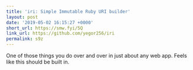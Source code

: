 ```yaml
---
title: 'iri: Simple Immutable Ruby URI builder'
layout: post
date: '2019-05-02 16:15:27 +0000'
short_url: https://smw.fyi/5Q
link_url: https://github.com/yegor256/iri
permalink: s9z
---
```

One of those things you do over and over in just about any web app. Feels like this should be built in.
